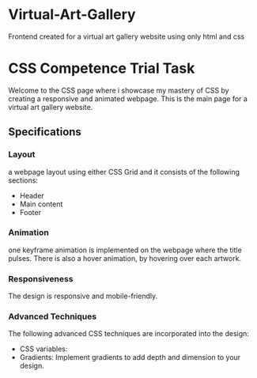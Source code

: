 # Virtual-Art-Gallery
Frontend created for a virtual art gallery website using only html and css

# CSS Competence Trial Task

Welcome to the CSS page where i showcase my mastery of CSS by creating a responsive and animated webpage. This is the main page for a virtual art gallery website.


## Specifications

### Layout
a webpage layout using either CSS Grid and it consists of the following sections:
- Header
- Main content
- Footer

### Animation
one keyframe animation is implemented on the webpage where the title pulses. There is also a hover animation, by hovering over each artwork.

### Responsiveness
The design is responsive and mobile-friendly. 

### Advanced Techniques
The following advanced CSS techniques are incorporated into the design:
- CSS variables: 
- Gradients: Implement gradients to add depth and dimension to your design.

